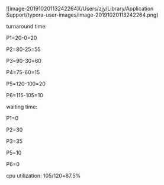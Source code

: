 ![image-20191020113242264](/Users/zjy/Library/Application Support/typora-user-images/image-20191020113242264.png)

turnaround time:

﻿P1=20-0=20

P2=80-25=55

P3=90-30=60

P4=75-60=15

P5=120-100=20

P6=115-105=10



waiting time:

﻿P1=0

P2=30

P3=35

P5=10

P6=0



cpu utilization: 105/120=87.5%﻿﻿